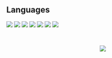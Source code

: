 ## Languages

<div align="left">

  <img src="https://img.shields.io/badge/Javascript-555555?style=for-the-badge&logo=javascript&logoColor=f0db4f"/>
  <img src="https://img.shields.io/badge/Lua-000080?style=for-the-badge&logo=lua&logoColor=white"/>
  <img src="https://img.shields.io/badge/Node-57a645?style=for-the-badge&logo=nodedotjs&logoColor=white"/>
  <img src="https://img.shields.io/badge/Php-777bb3?style=for-the-badge&logo=php&logoColor=white"/>
  <img src="https://img.shields.io/badge/Python-3776ab?style=for-the-badge&logo=python&logoColor=white"/>
  <img src="https://img.shields.io/badge/Html-e34f26?style=for-the-badge&logo=html5&logoColor=white"/>
  <img src="https://img.shields.io/badge/Css-663399?style=for-the-badge&logo=css&logoColor=white"/>
  
</div>

&nbsp;<p align="center">![](https://komarev.com/ghpvc/?username=ifneq&color=blueviolet)
